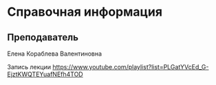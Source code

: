 Справочная информация
========================

## Преподаватель
Елена Кораблева Валентиновна

Запись лекции
https://www.youtube.com/playlist?list=PLGatYVcEd_G-EjztKWQTEYuafNEfh4TOD